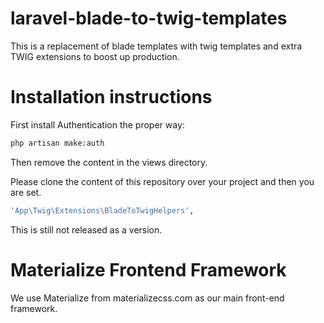 # laravel-blade-to-twig-templates
This is a replacement of blade templates with twig templates and extra TWIG extensions to boost up production.

# Installation instructions
First install Authentication the proper way:

```bash
php artisan make:auth
```

Then remove the content in the views directory.

Please clone the content of this repository over your project and then you are set.

```bash
'App\Twig\Extensions\BladeToTwigHelpers',
```

This is still not released as a version.

# Materialize Frontend Framework 
We use Materialize from materializecss.com as our main front-end framework.
